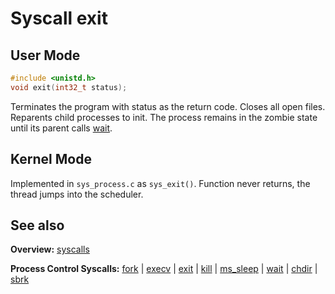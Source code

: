 # Syscall exit

## User Mode

```C
#include <unistd.h>
void exit(int32_t status);
```

Terminates the program with status as the return code.
Closes all open files.
Reparents child processes to init.
The process remains in the zombie state until its parent calls [wait](wait.md).

## Kernel Mode

Implemented in `sys_process.c` as `sys_exit()`. Function never returns, the thread jumps into the scheduler.

## See also

**Overview:** [syscalls](syscalls.md)

**Process Control Syscalls:** [fork](fork.md) | [execv](execv.md) | [exit](exit.md) | [kill](kill.md) | [ms_sleep](ms_sleep.md) | [wait](wait.md) | [chdir](chdir.md) | [sbrk](sbrk.md)
